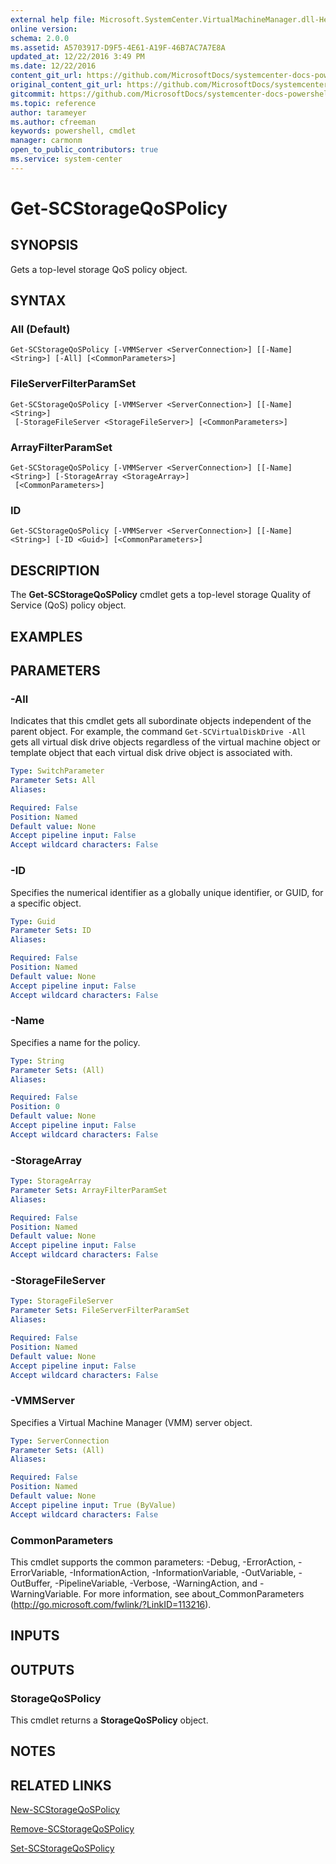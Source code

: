 ```yaml
---
external help file: Microsoft.SystemCenter.VirtualMachineManager.dll-Help.xml
online version: 
schema: 2.0.0
ms.assetid: A5703917-D9F5-4E61-A19F-46B7AC7A7E8A
updated_at: 12/22/2016 3:49 PM
ms.date: 12/22/2016
content_git_url: https://github.com/MicrosoftDocs/systemcenter-docs-powershell/blob/master/systemcenter-cmdlets/SystemCenter2016/VirtualMachineManager/vlatest/Get-SCStorageQoSPolicy.md
original_content_git_url: https://github.com/MicrosoftDocs/systemcenter-docs-powershell/blob/master/systemcenter-cmdlets/SystemCenter2016/VirtualMachineManager/vlatest/Get-SCStorageQoSPolicy.md
gitcommit: https://github.com/MicrosoftDocs/systemcenter-docs-powershell/blob/8c8c20cafa5c1354636ca569508504b8373fce2c/systemcenter-cmdlets/SystemCenter2016/VirtualMachineManager/vlatest/Get-SCStorageQoSPolicy.md
ms.topic: reference
author: tarameyer
ms.author: cfreeman
keywords: powershell, cmdlet
manager: carmonm
open_to_public_contributors: true
ms.service: system-center
---
```


# Get-SCStorageQoSPolicy

## SYNOPSIS
Gets a top-level storage QoS policy object.

## SYNTAX

### All (Default)
```
Get-SCStorageQoSPolicy [-VMMServer <ServerConnection>] [[-Name] <String>] [-All] [<CommonParameters>]
```

### FileServerFilterParamSet
```
Get-SCStorageQoSPolicy [-VMMServer <ServerConnection>] [[-Name] <String>]
 [-StorageFileServer <StorageFileServer>] [<CommonParameters>]
```

### ArrayFilterParamSet
```
Get-SCStorageQoSPolicy [-VMMServer <ServerConnection>] [[-Name] <String>] [-StorageArray <StorageArray>]
 [<CommonParameters>]
```

### ID
```
Get-SCStorageQoSPolicy [-VMMServer <ServerConnection>] [[-Name] <String>] [-ID <Guid>] [<CommonParameters>]
```

## DESCRIPTION
The **Get-SCStorageQoSPolicy** cmdlet gets a top-level storage Quality of Service (QoS) policy object.

## EXAMPLES


## PARAMETERS

### -All
Indicates that this cmdlet gets all subordinate objects independent of the parent object.
For example, the command `Get-SCVirtualDiskDrive -All` gets all virtual disk drive objects regardless of the virtual machine object or template object that each virtual disk drive object is associated with.

```yaml
Type: SwitchParameter
Parameter Sets: All
Aliases: 

Required: False
Position: Named
Default value: None
Accept pipeline input: False
Accept wildcard characters: False
```

### -ID
Specifies the numerical identifier as a globally unique identifier, or GUID, for a specific object.

```yaml
Type: Guid
Parameter Sets: ID
Aliases: 

Required: False
Position: Named
Default value: None
Accept pipeline input: False
Accept wildcard characters: False
```

### -Name
Specifies a name for the policy.

```yaml
Type: String
Parameter Sets: (All)
Aliases: 

Required: False
Position: 0
Default value: None
Accept pipeline input: False
Accept wildcard characters: False
```

### -StorageArray


```yaml
Type: StorageArray
Parameter Sets: ArrayFilterParamSet
Aliases: 

Required: False
Position: Named
Default value: None
Accept pipeline input: False
Accept wildcard characters: False
```

### -StorageFileServer


```yaml
Type: StorageFileServer
Parameter Sets: FileServerFilterParamSet
Aliases: 

Required: False
Position: Named
Default value: None
Accept pipeline input: False
Accept wildcard characters: False
```

### -VMMServer
Specifies a Virtual Machine Manager (VMM) server object.

```yaml
Type: ServerConnection
Parameter Sets: (All)
Aliases: 

Required: False
Position: Named
Default value: None
Accept pipeline input: True (ByValue)
Accept wildcard characters: False
```

### CommonParameters
This cmdlet supports the common parameters: -Debug, -ErrorAction, -ErrorVariable, -InformationAction, -InformationVariable, -OutVariable, -OutBuffer, -PipelineVariable, -Verbose, -WarningAction, and -WarningVariable. For more information, see about_CommonParameters (http://go.microsoft.com/fwlink/?LinkID=113216).

## INPUTS

## OUTPUTS

### StorageQoSPolicy
This cmdlet returns a **StorageQoSPolicy** object.

## NOTES

## RELATED LINKS

[New-SCStorageQoSPolicy](xref:SystemCenter2016/VirtualMachineManager/vlatest/New-SCStorageQoSPolicy.md)

[Remove-SCStorageQoSPolicy](xref:SystemCenter2016/VirtualMachineManager/vlatest/Remove-SCStorageQoSPolicy.md)

[Set-SCStorageQoSPolicy](xref:SystemCenter2016/VirtualMachineManager/vlatest/Set-SCStorageQoSPolicy.md)

